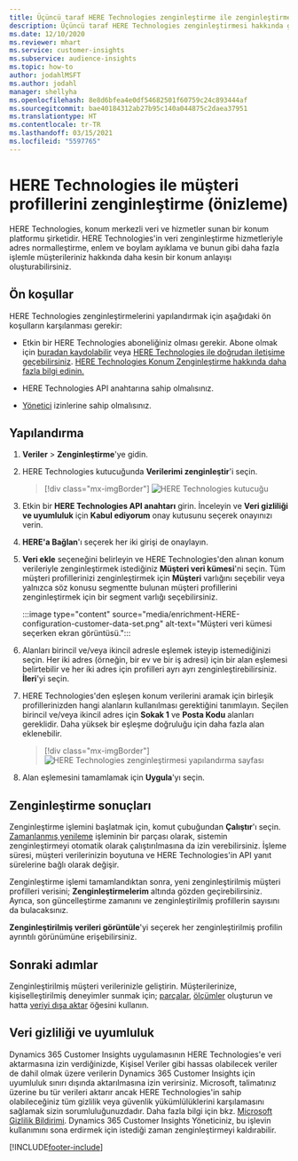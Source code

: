 ```yaml
---
title: Üçüncü taraf HERE Technologies zenginleştirme ile zenginleştirme
description: Üçüncü taraf HERE Technologies zenginleştirmesi hakkında genel bilgiler.
ms.date: 12/10/2020
ms.reviewer: mhart
ms.service: customer-insights
ms.subservice: audience-insights
ms.topic: how-to
author: jodahlMSFT
ms.author: jodahl
manager: shellyha
ms.openlocfilehash: 8e8d6bfea4e0df54682501f60759c24c893444af
ms.sourcegitcommit: bae40184312ab27b95c140a044875c2daea37951
ms.translationtype: HT
ms.contentlocale: tr-TR
ms.lasthandoff: 03/15/2021
ms.locfileid: "5597765"
---
```

# <a name="enrichment-of-customer-profiles-with-here-technologies-preview"></a>HERE Technologies ile müşteri profillerini zenginleştirme (önizleme)

HERE Technologies, konum merkezli veri ve hizmetler sunan bir konum platformu şirketidir. HERE Technologies'in veri zenginleştirme hizmetleriyle adres normalleştirme, enlem ve boylam ayıklama ve bunun gibi daha fazla işlemle müşterileriniz hakkında daha kesin bir konum anlayışı oluşturabilirsiniz.

## <a name="prerequisites"></a>Ön koşullar

HERE Technologies zenginleştirmelerini yapılandırmak için aşağıdaki ön koşulların karşılanması gerekir:

- Etkin bir HERE Technologies aboneliğiniz olması gerekir. Abone olmak için [buradan kaydolabilir](https://developer.here.com/sign-up?utm_medium=referral&utm_source=Microsoft-Dynamics-CI&create=Freemium-Basic) veya [HERE Technologies ile doğrudan iletişime geçebilirsiniz](https://developer.here.com/help?utm_medium=referral&utm_source=Microsoft-Dynamics-CI#how-can-we-help-you). [HERE Technologies Konum Zenginleştirme hakkında daha fazla bilgi edinin.](https://developer.here.com/location-enrichment?cid=Dev-MicrosoftDynamics-DB-0-Dev-&utm_source=MicrosoftDynamics&utm_medium=referral&utm_campaign=Online_Dev_ReferralMicrosoft)

- HERE Technologies API anahtarına sahip olmalısınız.

- [Yönetici](permissions.md#administrator) izinlerine sahip olmalısınız.

## <a name="configuration"></a>Yapılandırma

1. **Veriler** > **Zenginleştirme**'ye gidin.

1. HERE Technologies kutucuğunda **Verilerimi zenginleştir**'i seçin.

   > [!div class="mx-imgBorder"]
   > ![HERE Technologies kutucuğu](media/HERE-tile.png "HERE Technologies kutucuğu")

1. Etkin bir **HERE Technologies API anahtarı** girin. İnceleyin ve **Veri gizliliği ve uyumluluk** için **Kabul ediyorum** onay kutusunu seçerek onayınızı verin. 

1. **HERE'a Bağlan**'ı seçerek her iki girişi de onaylayın.

1.  **Veri ekle** seçeneğini belirleyin ve HERE Technologies'den alınan konum verileriyle zenginleştirmek istediğiniz **Müşteri veri kümesi**'ni seçin. Tüm müşteri profillerinizi zenginleştirmek için **Müşteri** varlığını seçebilir veya yalnızca söz konusu segmentte bulunan müşteri profillerini zenginleştirmek için bir segment varlığı seçebilirsiniz.

    :::image type="content" source="media/enrichment-HERE-configuration-customer-data-set.png" alt-text="Müşteri veri kümesi seçerken ekran görüntüsü.":::

1. Alanları birincil ve/veya ikincil adresle eşlemek isteyip istemediğinizi seçin. Her iki adres (örneğin, bir ev ve bir iş adresi) için bir alan eşlemesi belirtebilir ve her iki adres için profilleri ayrı ayrı zenginleştirebilirsiniz. **İleri**'yi seçin.

1. HERE Technologies'den eşleşen konum verilerini aramak için birleşik profillerinizden hangi alanların kullanılması gerektiğini tanımlayın. Seçilen birincil ve/veya ikincil adres için **Sokak 1** ve **Posta Kodu** alanları gereklidir. Daha yüksek bir eşleşme doğruluğu için daha fazla alan eklenebilir.

   > [!div class="mx-imgBorder"]
   > ![HERE Technologies zenginleştirmesi yapılandırma sayfası](media/enrichment-HERE-configuration.png "HERE Technologies zenginleştirmesi yapılandırma sayfası")

1. Alan eşlemesini tamamlamak için **Uygula**'yı seçin.

## <a name="enrichment-results"></a>Zenginleştirme sonuçları

Zenginleştirme işlemini başlatmak için, komut çubuğundan **Çalıştır**'ı seçin. [Zamanlanmış yenileme](system.md#schedule-tab) işleminin bir parçası olarak, sistemin zenginleştirmeyi otomatik olarak çalıştırılmasına da izin verebilirsiniz. İşleme süresi, müşteri verilerinizin boyutuna ve HERE Technologies'in API yanıt sürelerine bağlı olarak değişir.

Zenginleştirme işlemi tamamlandıktan sonra, yeni zenginleştirilmiş müşteri profilleri verisini; **Zenginleştirmelerim** altında gözden geçirebilirsiniz. Ayrıca, son güncelleştirme zamanını ve zenginleştirilmiş profillerin sayısını da bulacaksınız.

**Zenginleştirilmiş verileri görüntüle**'yi seçerek her zenginleştirilmiş profilin ayrıntılı görünümüne erişebilirsiniz.

## <a name="next-steps"></a>Sonraki adımlar

Zenginleştirilmiş müşteri verilerinizle geliştirin. Müşterilerinize, kişiselleştirilmiş deneyimler sunmak için; [parçalar](segments.md), [ölçümler](measures.md) oluşturun ve hatta [veriyi dışa aktar](export-destinations.md) öğesini kullanın.

## <a name="data-privacy-and-compliance"></a>Veri gizliliği ve uyumluluk

Dynamics 365 Customer Insights uygulamasının HERE Technologies'e veri aktarmasına izin verdiğinizde, Kişisel Veriler gibi hassas olabilecek veriler de dahil olmak üzere verilerin Dynamics 365 Customer Insights için uyumluluk sınırı dışında aktarılmasına izin verirsiniz. Microsoft, talimatınız üzerine bu tür verileri aktarır ancak HERE Technologies'in sahip olabileceğiniz tüm gizlilik veya güvenlik yükümlülüklerini karşılamasını sağlamak sizin sorumluluğunuzdadır. Daha fazla bilgi için bkz. [Microsoft Gizlilik Bildirimi](https://go.microsoft.com/fwlink/?linkid=396732).
Dynamics 365 Customer Insights Yöneticiniz, bu işlevin kullanımını sona erdirmek için istediği zaman zenginleştirmeyi kaldırabilir.


[!INCLUDE[footer-include](../includes/footer-banner.md)]